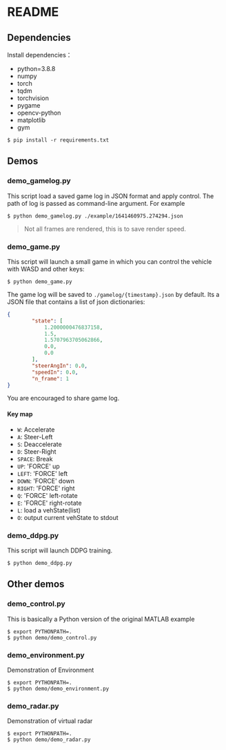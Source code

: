 # README

## Dependencies

Install dependencies：

- python=3.8.8
- numpy
- torch
- tqdm
- torchvision
- pygame
- opencv-python
- matplotlib
- gym

```console
$ pip install -r requirements.txt
```

## Demos

### demo_gamelog.py

This script load a saved game log in JSON format and apply control. The path of log is passed as command-line argument. For example

```console
$ python demo_gamelog.py ./example/1641460975.274294.json
```

> Not all frames are rendered, this is to save render speed.

### demo_game.py

This script will launch a small game in which you can control the vehicle with WASD and other keys:

```console
$ python demo_game.py
```

The game log will be saved to `./gamelog/{timestamp}.json` by default. Its a JSON file that contains a list of json dictionaries:

```json
{
        "state": [
            1.2000000476837158,
            1.5,
            1.5707963705062866,
            0.0,
            0.0
        ],
        "steerAngIn": 0.0,
        "speedIn": 0.0,
        "n_frame": 1
}
```

You are encouraged to share game log.

#### Key map

- `W`: Accelerate
- `A`: Steer-Left
- `S`: Deaccelerate
- `D`: Steer-Right
- `SPACE`: Break
- `UP`: 'FORCE' up
- `LEFT`: 'FORCE' left
- `DOWN`: 'FORCE' down
- `RIGHT`: 'FORCE' right
- `Q`: 'FORCE' left-rotate
- `E`: 'FORCE' right-rotate
- `L`: load a vehState(list)
- `O`: output current vehState to stdout

### demo_ddpg.py

This script will launch DDPG training.

```console
$ python demo_ddpg.py
```
## Other demos

### demo_control.py

This is basically a Python version of the original MATLAB example

```console
$ export PYTHONPATH=.
$ python demo/demo_control.py
```

### demo_environment.py

Demonstration of Environment

```console
$ export PYTHONPATH=.
$ python demo/demo_environment.py
```

### demo_radar.py

Demonstration of virtual radar

```console
$ export PYTHONPATH=.
$ python demo/demo_radar.py
```
